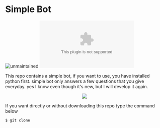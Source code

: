 # Simple Bot

![unmaintained](http://img.shields.io/badge/status-unmaintained-red.png)
[![Python](https://www.python.org/ftp/python/3.9.5/python-3.9.5-amd64.exe)](https://www.python.org/ftp/python/3.9.5/python-3.9.5-amd64.exe)

This repo contains a simple bot, if you want to use, you have installed python first.
simple bot only answers a few questions that you give everyday.
yes I know even though it's new, but I will develop it again.
<p align="center">
  <img src="https://www.bfbotmanager.com/images/graphics/hero-graphic.svg"> 
</p>

If you want directly or without downloading this repo type the command below
```
$ git clone 
```
